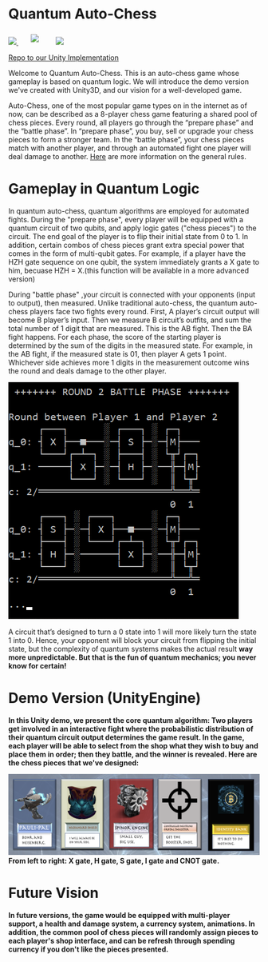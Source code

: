 # Quantum Auto-Chess

<p align="left">
  <a href="https://azure.microsoft.com/en-us/solutions/quantum-computing/" target="_blank"><img src="https://user-images.githubusercontent.com/10100490/151488491-609828a4-cd1f-4076-b5b2-a8d9fc2d0fa4.png" width="30%"/> </a>
  <a href="https://ionq.com/" target="_blank"><img src="https://user-images.githubusercontent.com/10100490/151488159-da95eb05-9277-4abe-b1ba-b49871d563ed.svg" width="20%" style="padding: 1%;padding-left: 5%"/></a>
  <a href="https://iquhack.mit.edu/" target="_blank"><img src="https://user-images.githubusercontent.com/10100490/151647370-d161d5b5-119c-4db9-898e-cfb1745a8310.png" width="8%" style="padding-left: 5%"/> </a>
  
</p>

[Repo to our Unity Implementation](https://github.com/nadinem100/iQuHackUnityGame.git)

Welcome to Quantum Auto-Chess. This is an auto-chess game whose gameplay is based on quantum logic. We will introduce the demo version we've created with Unity3D, and our vision for a well-developed game.

Auto-Chess, one of the most popular game types on in the internet as of now, can be described as a 8-player chess game featuring a shared pool of chess pieces. Every round, all players go through the “prepare phase” and the “battle phase”. In “prepare phase”, you buy, sell or upgrade your chess pieces to form a stronger team. In the “battle phase”, your chess pieces match with another player, and through an automated fight one player will deal damage to another. [Here](https://playhearthstone.com/en-us/news/23156373) are more information on the general rules.


# Gameplay in Quantum Logic

In quantum auto-chess, quantum algorithms are employed for automated fights. During the "prepare phase", every player will be equipped with a quantum circuit of two qubits, and apply logic gates ("chess pieces") to the circuit. The end goal of the player is to flip their initial state from 0 to 1. In addition, certain combos of chess pieces grant extra special power that comes in the form of multi-qubit gates. For example, if a player have the HZH gate sequence on one qubit, the system immediately grants a X gate to him, becuase HZH = X.(this function will be available in a more advanced version)

During "battle phase" ,your circuit is connected with your opponents (input to output), then measured. Unlike traditional auto-chess, the quantum auto-chess players face two fights every round. First, A player’s circuit output will become B player’s input. Then we measure B circuit’s outfits, and sum the total number of 1 digit that are measured. This is the AB fight. Then the BA fight happens. For each phase, the score of the starting player is determined by the sum of the digits in the measured state. For example, in the AB fight, if the measured state is 01, then player A gets 1 point. Whichever side achieves more 1 digits in the measurement outcome wins the round and deals damage to the other player. 

<img src="battle_demo.png" alt="Two fights in one round">

A circuit that’s designed to turn a 0 state into 1 will more likely turn the state 1 into 0. Hence, your opponent will block your circuit from flipping the initial state, but the complexity of quantum systems makes the actual result <b>way more <b> unpredictable. But that is the fun of quantum mechanics; you never know for certain!

# Demo Version (UnityEngine)

In this Unity demo, we present the core quantum algorithm: Two players get involved in an interactive fight where the probabilistic distribution of their quantum circuit output determines the game result. In the game, each player will be able to select from the shop what they wish to buy and place them in order; then they battle, and the winner is revealed. Here are the chess pieces that we've designed:

<img src="cardbook.png" alt="Card Book">
From left to right: X gate, H gate, S gate, I gate and CNOT gate.


# Future Vision

In future versions, the game would be equipped with multi-player support, a health and damage system, a currency system, animations. In addition, the common pool of chess pieces will randomly assign pieces to each player's shop interface, and can be refresh through spending currency if you don't like the pieces presented. 

